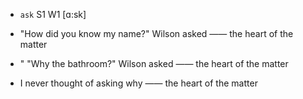 - `ask` S1 W1 [ɑ:sk]



-  "How did you know my name?" Wilson asked —— the heart of the matter

- " "Why the bathroom?" Wilson asked —— the heart of the matter

-  I never thought of asking why —— the heart of the matter